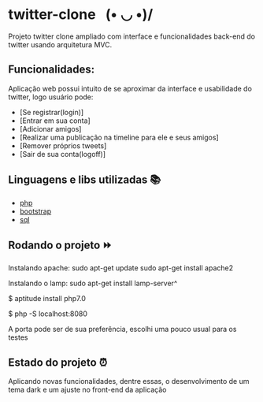 # twitter-clone _&nbsp;_ \(• ◡ •)/
Projeto twitter clone ampliado com interface e funcionalidades back-end do twitter usando arquitetura MVC.

## Funcionalidades:
Aplicação web possui intuito de se aproximar da interface e usabilidade do twitter, logo usuário pode:
- [Se registrar(login)]
- [Entrar em sua conta]
- [Adicionar amigos]
- [Realizar uma publicação na timeline para ele e seus amigos]
- [Remover próprios tweets]
- [Sair de sua conta(logoff)]


## Linguagens e libs utilizadas :books:
- [php](https://www.php.net/)
- [bootstrap](https://getbootstrap.com/)
- [sql](https://dev.mysql.com/doc/)

## Rodando o projeto :fast_forward:
Instalando apache:
 sudo apt-get update
 sudo apt-get install apache2
 
 Instalando o lamp:
  sudo apt-get install lamp-server^

$ aptitude install php7.0

$ php -S localhost:8080

A porta pode ser de sua preferência, escolhi uma pouco usual para os testes

## Estado do projeto :alarm_clock:

Aplicando novas funcionalidades, dentre essas, o desenvolvimento de um tema dark e um ajuste no front-end da aplicação

